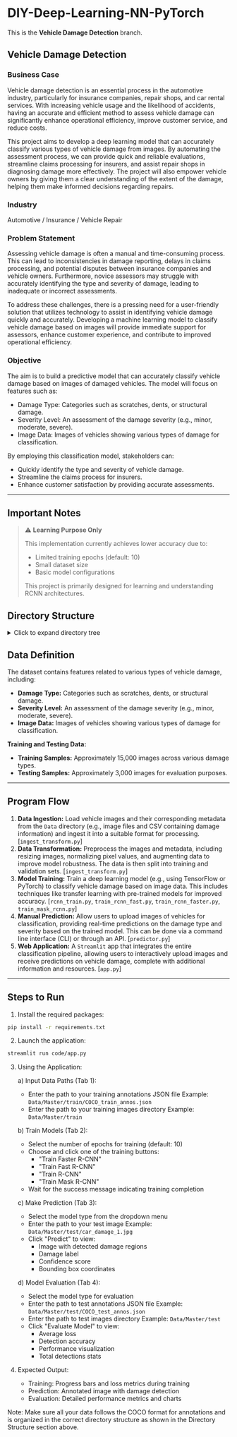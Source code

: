 # DIY-Deep-Learning-NN-PyTorch

This is the **Vehicle Damage Detection** branch.

## Vehicle Damage Detection

### Business Case

Vehicle damage detection is an essential process in the automotive industry, particularly for insurance companies, repair shops, and car rental services. With increasing vehicle usage and the likelihood of accidents, having an accurate and efficient method to assess vehicle damage can significantly enhance operational efficiency, improve customer service, and reduce costs.

This project aims to develop a deep learning model that can accurately classify various types of vehicle damage from images. By automating the assessment process, we can provide quick and reliable evaluations, streamline claims processing for insurers, and assist repair shops in diagnosing damage more effectively. The project will also empower vehicle owners by giving them a clear understanding of the extent of the damage, helping them make informed decisions regarding repairs.

### Industry

Automotive / Insurance / Vehicle Repair

### Problem Statement

Assessing vehicle damage is often a manual and time-consuming process. This can lead to inconsistencies in damage reporting, delays in claims processing, and potential disputes between insurance companies and vehicle owners. Furthermore, novice assessors may struggle with accurately identifying the type and severity of damage, leading to inadequate or incorrect assessments.

To address these challenges, there is a pressing need for a user-friendly solution that utilizes technology to assist in identifying vehicle damage quickly and accurately. Developing a machine learning model to classify vehicle damage based on images will provide immediate support for assessors, enhance customer experience, and contribute to improved operational efficiency.

### Objective

The aim is to build a predictive model that can accurately classify vehicle damage based on images of damaged vehicles. The model will focus on features such as:

* Damage Type: Categories such as scratches, dents, or structural damage.
* Severity Level: An assessment of the damage severity (e.g., minor, moderate, severe).
* Image Data: Images of vehicles showing various types of damage for classification.

By employing this classification model, stakeholders can:

* Quickly identify the type and severity of vehicle damage.
* Streamline the claims process for insurers.
* Enhance customer satisfaction by providing accurate assessments.

- - -

## Important Notes

> ⚠️ **Learning Purpose Only**
> 
> This implementation currently achieves lower accuracy due to:
> - Limited training epochs (default: 10)
> - Small dataset size
> - Basic model configurations
>
> This project is primarily designed for learning and understanding RCNN architectures.

## Directory Structure

<details>
<summary>Click to expand directory tree</summary>

``` plaintext
code/
├── __pycache__/                   (directory for compiled Python files)
├── saved_model/                   (directory for saved model files and training scripts)
│   ├── app.py                     (main application file for the Streamlit web app)
│   ├── predictor.py          (script for classification-related functions and utilities)
│   ├── train_rcnn.py                (script to evaluate model performance on test data)
│   ├── train_fast_rcnn.py (script for ingesting and transforming data into CouchDB)
│   ├── train_faster_rcnn.py (script for ingesting and transforming data into CouchDB)
│   ├── train_mask_rcnn.py (script for ingesting and transforming data into CouchDB)
│   ├── ingest_transform.py        (script for general data ingestion and transformation)
└── Data/
    └── Master/
        └── Dataset                (directory containing vehicle image datasets)
.gitattributes                       (file for managing Git attributes)
.gitignore                          (specifies files and directories to be ignored by Git)
readme.md                           (documentation for the project)
requirements.txt                   (lists the dependencies required for the project)
```
</details>

## Data Definition

The dataset contains features related to various types of vehicle damage, including:

* **Damage Type:** Categories such as scratches, dents, or structural damage.
* **Severity Level:** An assessment of the damage severity (e.g., minor, moderate, severe).
* **Image Data:** Images of vehicles showing various types of damage for classification.

**Training and Testing Data:**

* **Training Samples:** Approximately 15,000 images across various damage types.
* **Testing Samples:** Approximately 3,000 images for evaluation purposes.

- - -

## Program Flow

1. **Data Ingestion:** Load vehicle images and their corresponding metadata from the `Data` directory (e.g., image files and CSV containing damage information) and ingest it into a suitable format for processing. [`ingest_transform.py`]
2. **Data Transformation:** Preprocess the images and metadata, including resizing images, normalizing pixel values, and augmenting data to improve model robustness. The data is then split into training and validation sets. [`ingest_transform.py`]
3. **Model Training:** Train a deep learning model (e.g., using TensorFlow or PyTorch) to classify vehicle damage based on image data. This includes techniques like transfer learning with pre-trained models for improved accuracy. [`rcnn_train.py`, `train_rcnn_fast.py`, `train_rcnn_faster.py`, `train_mask_rcnn.py`]
4. **Manual Prediction:** Allow users to upload images of vehicles for classification, providing real-time predictions on the damage type and severity based on the trained model. This can be done via a command line interface (CLI) or through an API. [`predictor.py`]
5. **Web Application:** A `Streamlit` app that integrates the entire classification pipeline, allowing users to interactively upload images and receive predictions on vehicle damage, complete with additional information and resources. [`app.py`]

- - -

## Steps to Run

1. Install the required packages:

``` bash
pip install -r requirements.txt
```

2. Launch the application:

``` bash
streamlit run code/app.py
```

3. Using the Application:

   a) Input Data Paths (Tab 1):
   - Enter the path to your training annotations JSON file
     Example: `Data/Master/train/COCO_train_annos.json`
   - Enter the path to your training images directory
     Example: `Data/Master/train`

   b) Train Models (Tab 2):
   - Select the number of epochs for training (default: 10)
   - Choose and click one of the training buttons:
     - "Train Faster R-CNN"
     - "Train Fast R-CNN"
     - "Train R-CNN"
     - "Train Mask R-CNN"
   - Wait for the success message indicating training completion

   c) Make Prediction (Tab 3):
   - Select the model type from the dropdown menu
   - Enter the path to your test image
     Example: `Data/Master/test/car_damage_1.jpg`
   - Click "Predict" to view:
     - Image with detected damage regions
     - Damage label
     - Confidence score
     - Bounding box coordinates

   d) Model Evaluation (Tab 4):
   - Select the model type for evaluation
   - Enter the path to test annotations JSON file
     Example: `Data/Master/test/COCO_test_annos.json`
   - Enter the path to test images directory
     Example: `Data/Master/test`
   - Click "Evaluate Model" to view:
     - Average loss
     - Detection accuracy
     - Performance visualization
     - Total detections stats

4. Expected Output:
   - Training: Progress bars and loss metrics during training
   - Prediction: Annotated image with damage detection
   - Evaluation: Detailed performance metrics and charts

Note: Make sure all your data follows the COCO format for annotations and is organized in the correct directory structure as shown in the Directory Structure section above.